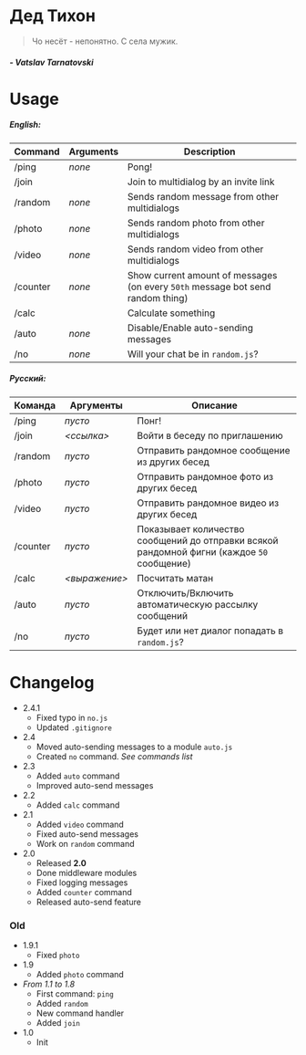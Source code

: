 # Дед Тихон

> Чо несёт - непонятно. С села мужик. 
##### *- Vatslav Tarnatovski*

# Usage

##### English:

Command | Arguments | Description
------------ | ------------- | -------------
/ping | *none* | Pong!
/join | *<link>* | Join to multidialog by an invite link
/random | *none* | Sends random message from other multidialogs
/photo | *none* | Sends random photo from other multidialogs
/video | *none* | Sends random video from other multidialogs
/counter | *none* | Show current amount of messages (on every `50th` message bot send random thing)
/calc | *<expression>* | Calculate something
/auto | *none* | Disable/Enable auto-sending messages
/no | *none* | Will your chat be in `random.js`?

##### Русский:

Команда | Аргументы | Описание
------------ | ------------- | -------------
/ping | *пусто* | Понг!
/join | *<ссылка>* | Войти в беседу по приглашению
/random | *пусто* | Отправить рандомное сообщение из других бесед
/photo | *пусто* | Отправить рандомное фото из других бесед
/video | *пусто* | Отправить рандомное видео из других бесед
/counter | *пусто* | Показывает количество сообщений до отправки всякой рандомной фигни (каждое `50` сообщение)
/calc | *<выражение>* | Посчитать матан
/auto | *пусто* | Отключить/Включить автоматическую рассылку сообщений
/no | *пусто* | Будет или нет диалог попадать в `random.js`?

# Changelog
- 2.4.1
  - Fixed typo in `no.js`
  - Updated `.gitignore`
- 2.4
  - Moved auto-sending messages to a module `auto.js`
  - Created `no` command. *See commands list*
- 2.3
  - Added `auto` command
  - Improved auto-send messages
- 2.2
  - Added `calc` command
- 2.1
  - Added `video` command
  - Fixed auto-send messages
  - Work on `random` command
- 2.0
  - Released **2.0**
  - Done middleware modules
  - Fixed logging messages
  - Added `counter` command
  - Released auto-send feature

### Old

- 1.9.1
  - Fixed `photo`
- 1.9
  - Added `photo` command
- *From 1.1 to 1.8*
  - First command: `ping`
  - Added `random`
  - New command handler
  - Added `join`
- 1.0
  - Init